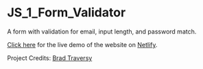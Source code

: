 # JS_1_Form_Validator
A form with validation for email, input length, and password match.

[Click here](https://stupefied-roentgen-619c09.netlify.app/) for the live demo  of the website on [Netlify](https://www.netlify.com/).

Project Credits: [Brad Traversy](https://github.com/bradtraversy)
